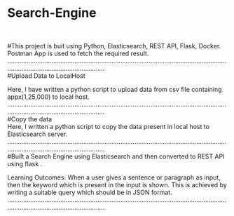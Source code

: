 # Search-Engine
<br>

#This project is buit using Python, Elasticsearch, REST API, Flask, Docker. Postman App is used to fetch the required result.
<br>
...................................................................................................................................................................................
<br>
#Upload Data to LocalHost
<br>

Here, I have written a python script to upload data from csv file containing appx(1,25,000) to local host.
<br>
...................................................................................................................................................................................
<br>
#Copy the data 
<br>
Here, I written a python script to copy the data present in local host to Elasticsearch server.
<br>
...................................................................................................................................................................................
<br>
#Built a Search Engine using Elasticsearch and then converted to REST API using flask .
<br>

Learning Outcomes: When a user gives a sentence or paragraph as input, then the keyword which 
is present in the input is shown. This is achieved by writing a suitable query which should be in JSON format. 
<br>
...................................................................................................................................................................................
